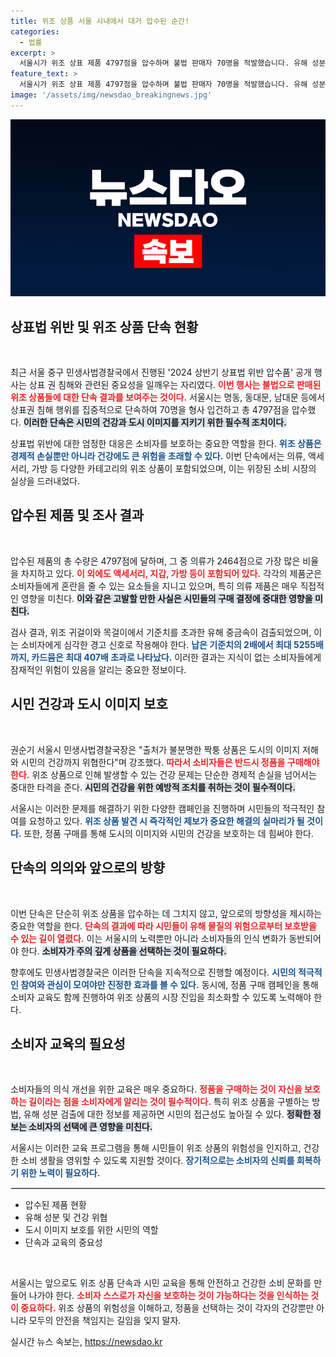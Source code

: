 ```yaml
---
title: 위조 상품 서울 시내에서 대거 압수된 순간!
categories:
  - 법률
excerpt: >
  서울시가 위조 상표 제품 4797점을 압수하며 불법 판매자 70명을 적발했습니다. 유해 성분 검사에서 중금속이 기준치를 초과해 시민 건강을 위협하고 있습니다. 정품 구매와 위조제품 제보가 절실합니다.
feature_text: >
  서울시가 위조 상표 제품 4797점을 압수하며 불법 판매자 70명을 적발했습니다. 유해 성분 검사에서 중금속이 기준치를 초과해 시민 건강을 위협하고 있습니다. 정품 구매와 위조제품 제보가 절실합니다.
image: '/assets/img/newsdao_breakingnews.jpg'
---
```


<p><img src="/assets/img/newsdao_breakingnews.jpg" alt="implanttips 속보" /></p>

<h2 data-ke-size="size26">상표법 위반 및 위조 상품 단속 현황</h2>

<p data-ke-size="size16">&nbsp;</p>

<p>최근 서울 중구 민생사법경찰국에서 진행된 '2024 상반기 상표법 위반 압수품' 공개 행사는 상표 권 침해와 관련된 중요성을 일깨우는 자리였다. <b><span style="color: #ee2323;">이번 행사는 불법으로 판매된 위조 상품들에 대한 단속 결과를 보여주는 것이다.</span></b> 서울시는 명동, 동대문, 남대문 등에서 상표권 침해 행위를 집중적으로 단속하여 70명을 형사 입건하고 총 4797점을 압수했다. <b><span style="background-color: #21538527;">이러한 단속은 시민의 건강과 도시 이미지를 지키기 위한 필수적 조치이다.</span></b></p>

<p>상표법 위반에 대한 엄정한 대응은 소비자를 보호하는 중요한 역할을 한다. <b><span style="color: #1a5490;">위조 상품은 경제적 손실뿐만 아니라 건강에도 큰 위험을 초래할 수 있다.</span></b> 이번 단속에서는 의류, 액세서리, 가방 등 다양한 카테고리의 위조 상품이 포함되었으며, 이는 위장된 소비 시장의 실상을 드러내었다.</p>

<h2 data-ke-size="size26">압수된 제품 및 조사 결과</h2>

<p data-ke-size="size16">&nbsp;</p>

<p>압수된 제품의 총 수량은 4797점에 달하며, 그 중 의류가 2464점으로 가장 많은 비율을 차지하고 있다. <b><span style="color: #ee2323;">이 외에도 액세서리, 지갑, 가방 등이 포함되어 있다.</span></b> 각각의 제품군은 소비자들에게 혼란을 줄 수 있는 요소들을 지니고 있으며, 특히 의류 제품은 매우 직접적인 영향을 미친다. <b><span style="background-color: #21538527;">이와 같은 고발할 만한 사실은 시민들의 구매 결정에 중대한 영향을 미친다.</span></b></p>

<p>검사 결과, 위조 귀걸이와 목걸이에서 기준치를 초과한 유해 중금속이 검출되었으며, 이는 소비자에게 심각한 경고 신호로 작용해야 한다. <b><span style="color: #1a5490;">납은 기준치의 2배에서 최대 5255배까지, 카드뮴은 최대 407배 초과로 나타났다.</span></b> 이러한 결과는 지식이 없는 소비자들에게 잠재적인 위험이 있음을 알리는 중요한 정보이다.</p>

<h2 data-ke-size="size26">시민 건강과 도시 이미지 보호</h2>

<p data-ke-size="size16">&nbsp;</p>

<p>권순기 서울시 민생사법경찰국장은 "출처가 불분명한 짝퉁 상품은 도시의 이미지 저해와 시민의 건강까지 위협한다"며 강조했다. <b><span style="color: #ee2323;">따라서 소비자들은 반드시 정품을 구매해야 한다.</span></b> 위조 상품으로 인해 발생할 수 있는 건강 문제는 단순한 경제적 손실을 넘어서는 중대한 타격을 준다. <b><span style="background-color: #21538527;">시민의 건강을 위한 예방적 조치를 취하는 것이 필수적이다.</span></b></p>

<p>서울시는 이러한 문제를 해결하기 위한 다양한 캠페인을 진행하며 시민들의 적극적인 참여를 요청하고 있다. <b><span style="color: #1a5490;">위조 상품 발견 시 즉각적인 제보가 중요한 해결의 실마리가 될 것이다.</span></b> 또한, 정품 구매를 통해 도시의 이미지와 시민의 건강을 보호하는 데 힘써야 한다.</p>

<h2 data-ke-size="size26">단속의 의의와 앞으로의 방향</h2>

<p data-ke-size="size16">&nbsp;</p>

<p>이번 단속은 단순히 위조 상품을 압수하는 데 그치지 않고, 앞으로의 방향성을 제시하는 중요한 역할을 한다. <b><span style="color: #ee2323;">단속의 결과에 따라 시민들이 유해 물질의 위험으로부터 보호받을 수 있는 길이 열렸다.</span></b> 이는 서울시의 노력뿐만 아니라 소비자들의 인식 변화가 동반되어야 한다. <b><span style="background-color: #21538527;">소비자가 주의 깊게 상품을 선택하는 것이 필요하다.</span></b></p>

<p>향후에도 민생사법경찰국은 이러한 단속을 지속적으로 진행할 예정이다. <b><span style="color: #1a5490;">시민의 적극적인 참여와 관심이 모여야만 진정한 효과를 볼 수 있다.</span></b> 동시에, 정품 구매 캠페인을 통해 소비자 교육도 함께 진행하여 위조 상품의 시장 진입을 최소화할 수 있도록 노력해야 한다.</p>

<h2 data-ke-size="size26">소비자 교육의 필요성</h2>

<p data-ke-size="size16">&nbsp;</p>

<p>소비자들의 의식 개선을 위한 교육은 매우 중요하다. <b><span style="color: #ee2323;">정품을 구매하는 것이 자신을 보호하는 길이라는 점을 소비자에게 알리는 것이 필수적이다.</span></b> 특히 위조 상품을 구별하는 방법, 유해 성분 검출에 대한 정보를 제공하면 시민의 접근성도 높아질 수 있다. <b><span style="background-color: #21538527;">정확한 정보는 소비자의 선택에 큰 영향을 미친다.</span></b></p>

<p>서울시는 이러한 교육 프로그램을 통해 시민들이 위조 상품의 위험성을 인지하고, 건강한 소비 생활을 영위할 수 있도록 지원할 것이다. <b><span style="color: #1a5490;">장기적으로는 소비자의 신뢰를 회복하기 위한 노력이 필요하다.</span></b></p>

<hr style="border: 1px solid #ddd;"/>

<ul>
  <li>압수된 제품 현황</li>
  <li>유해 성분 및 건강 위협</li>
  <li>도시 이미지 보호를 위한 시민의 역할</li>
  <li>단속과 교육의 중요성</li>
</ul>

<p data-ke-size="size16">&nbsp;</p>

<p>서울시는 앞으로도 위조 상품 단속과 시민 교육을 통해 안전하고 건강한 소비 문화를 만들어 나가야 한다. <b><span style="color: #ee2323;">소비자 스스로가 자신을 보호하는 것이 가능하다는 것을 인식하는 것이 중요하다.</span></b> 위조 상품의 위험성을 이해하고, 정품을 선택하는 것이 각자의 건강뿐만 아니라 모두의 안전을 책임지는 길임을 잊지 말자.</p>
실시간 뉴스 속보는, <a href="https://newsdao.kr" rel="dofollow">https://newsdao.kr</a>


